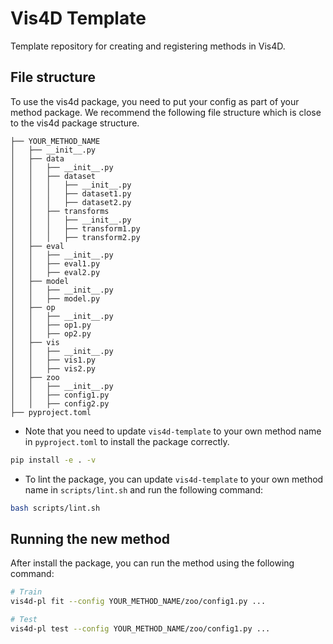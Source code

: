 # Vis4D Template

Template repository for creating and registering methods in Vis4D.

## File structure
To use the vis4d package, you need to put your config as part of your method package. We recommend the following file structure which is close to the vis4d package structure.
```
├── YOUR_METHOD_NAME
│   ├── __init__.py
│   ├── data
│   │   ├── __init__.py
│   │   ├── dataset
│   │   │   ├── __init__.py
│   │   │   ├── dataset1.py
│   │   │   ├── dataset2.py
│   │   ├── transforms
│   │   │   ├── __init__.py
│   │   │   ├── transform1.py
│   │   │   ├── transform2.py
│   ├── eval
│   │   ├── __init__.py
│   │   ├── eval1.py
│   │   ├── eval2.py
│   ├── model
│   │   ├── __init__.py
│   │   ├── model.py
│   ├── op
│   │   ├── __init__.py
│   │   ├── op1.py
│   │   ├── op2.py
│   ├── vis
│   │   ├── __init__.py
│   │   ├── vis1.py
│   │   ├── vis2.py
│   ├── zoo
│   │   ├── __init__.py
│   │   ├── config1.py
│   │   ├── config2.py
├── pyproject.toml
```

- Note that you need to update `vis4d-template` to your own method name in `pyproject.toml` to install the package correctly.

```bash
pip install -e . -v
```

- To lint the package, you can update `vis4d-template` to your own method name in `scripts/lint.sh` and run the following command:
```bash
bash scripts/lint.sh
```

## Running the new method
After install the package, you can run the method using the following command:
```bash
# Train
vis4d-pl fit --config YOUR_METHOD_NAME/zoo/config1.py ...

# Test
vis4d-pl test --config YOUR_METHOD_NAME/zoo/config1.py ...
```
